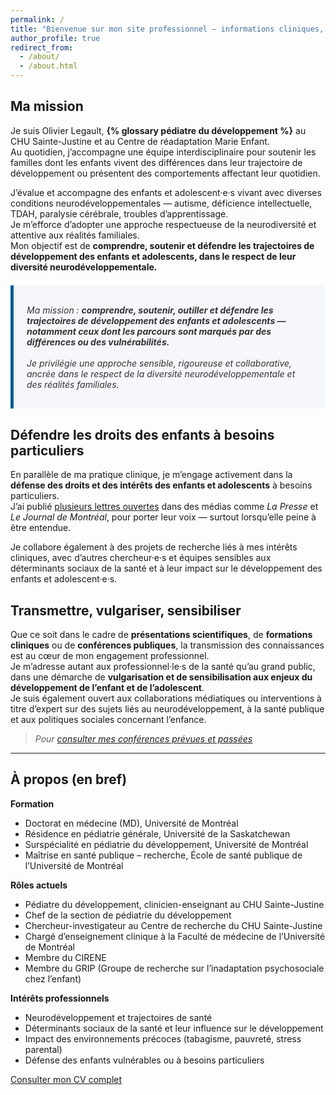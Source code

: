 ```yaml
---
permalink: /
title: "Bienvenue sur mon site professionnel — informations cliniques, profils et ressources"
author_profile: true
redirect_from: 
  - /about/
  - /about.html
---
```


## Ma mission

Je suis Olivier Legault, **{% glossary pédiatre du développement %}** au CHU Sainte-Justine et au Centre de réadaptation Marie Enfant.  
Au quotidien, j’accompagne une équipe interdisciplinaire pour soutenir les familles dont les enfants vivent des différences dans leur trajectoire de développement ou présentent des comportements affectant leur quotidien.

J’évalue et accompagne des enfants et adolescent·e·s vivant avec diverses conditions neurodéveloppementales — autisme, déficience intellectuelle, TDAH, paralysie cérébrale, troubles d’apprentissage.  
Je m’efforce d’adopter une approche respectueuse de la neurodiversité et attentive aux réalités familiales.  
Mon objectif est de **comprendre, soutenir et défendre les trajectoires de développement des enfants et adolescents, dans le respect de leur diversité neurodéveloppementale.**

<div style="background-color: #f5f7fa; padding: 1.2em 1.5em; margin: 1.5em 0; border-left: 5px solid #005a9c; font-style: italic; color: #333; max-width: 720px;">
  
Ma mission : <strong> comprendre, soutenir, outiller et défendre les trajectoires de développement des enfants et adolescents — notamment ceux dont les parcours sont marqués par des différences ou des vulnérabilités.</strong> 
<br>  
Je privilégie une approche sensible, rigoureuse et collaborative, ancrée dans le respect de la diversité neurodéveloppementale et des réalités familiales.
  
</div>

## Défendre les droits des enfants à besoins particuliers

En parallèle de ma pratique clinique, je m’engage activement dans la **défense des droits et des intérêts des enfants et adolescents** à besoins particuliers.  
J’ai publié [plusieurs lettres ouvertes](./lettres_ouvertes/) dans des médias comme *La Presse* et *Le Journal de Montréal*, pour porter leur voix — surtout lorsqu’elle peine à être entendue.

Je collabore également à des projets de recherche liés à mes intérêts cliniques, avec d’autres chercheur·e·s et équipes sensibles aux déterminants sociaux de la santé et à leur impact sur le développement des enfants et adolescent·e·s.

## Transmettre, vulgariser, sensibiliser

Que ce soit dans le cadre de **présentations scientifiques**, de **formations cliniques** ou de **conférences publiques**, la transmission des connaissances est au cœur de mon engagement professionnel.  
Je m’adresse autant aux professionnel·le·s de la santé qu’au grand public, dans une démarche de **vulgarisation et de sensibilisation aux enjeux du développement de l’enfant et de l’adolescent**.  
Je suis également ouvert aux collaborations médiatiques ou interventions à titre d’expert sur des sujets liés au neurodéveloppement, à la santé publique et aux politiques sociales concernant l’enfance.

> *Pour [consulter mes conférences prévues et passées](./teaching/)*

---

## À propos (en bref)

**Formation**  
- Doctorat en médecine (MD), Université de Montréal  
- Résidence en pédiatrie générale, Université de la Saskatchewan  
- Surspécialité en pédiatrie du développement, Université de Montréal  
- Maîtrise en santé publique – recherche, École de santé publique de l’Université de Montréal

**Rôles actuels**  
- Pédiatre du développement, clinicien-enseignant au CHU Sainte-Justine  
- Chef de la section de pédiatrie du développement  
- Chercheur-investigateur au Centre de recherche du CHU Sainte-Justine  
- Chargé d’enseignement clinique à la Faculté de médecine de l’Université de Montréal  
- Membre du CIRENE  
- Membre du GRIP (Groupe de recherche sur l’inadaptation psychosociale chez l’enfant)

**Intérêts professionnels**  
- Neurodéveloppement et trajectoires de santé  
- Déterminants sociaux de la santé et leur influence sur le développement  
- Impact des environnements précoces (tabagisme, pauvreté, stress parental)  
- Défense des enfants vulnérables ou à besoins particuliers

[Consulter mon CV complet](./cv/)